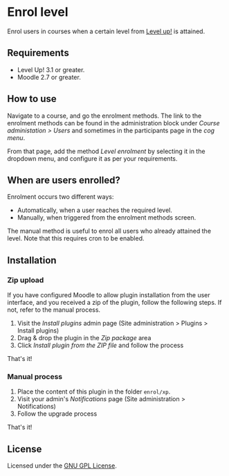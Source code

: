 Enrol level
===========

Enrol users in courses when a certain level from [Level up!](https://moodle.org/plugins/block_xp) is attained.

Requirements
------------

- Level Up! 3.1 or greater.
- Moodle 2.7 or greater.

How to use
----------

Navigate to a course, and go the enrolment methods. The link to the enrolment methods can be found in the administration block under _Course administation > Users_ and sometimes in the participants page in the _cog menu_.

From that page, add the method _Level enrolment_ by selecting it in the dropdown menu, and configure it as per your requirements.

When are users enrolled?
------------------------

Enrolment occurs two different ways:

- Automatically, when a user reaches the required level.
- Manually, when triggered from the enrolment methods screen.

The manual method is useful to enrol all users who already attained the level. Note that this requires cron to be enabled.

Installation
------------

### Zip upload

If you have configured Moodle to allow plugin installation from the user interface, and you received a zip of the plugin, follow the following steps. If not, refer to the manual process.

1. Visit the _Install plugins_ admin page (Site administration > Plugins > Install plugins)
2. Drag & drop the plugin in the _Zip package_ area
3. Click _Install plugin from the ZIP file_ and follow the process

That's it!

### Manual process

1. Place the content of this plugin in the folder `enrol/xp`.
2. Visit your admin's _Notifications_ page (Site administration > Notifications)
3. Follow the upgrade process

That's it!

License
-------

Licensed under the [GNU GPL License](http://www.gnu.org/copyleft/gpl.html).


